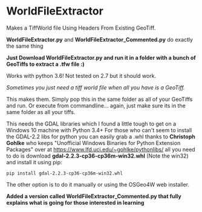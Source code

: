 # WorldFileExtractor
Makes a TiffWorld file Using Headers From Existing GeoTiff.

<b>WorldFileExtractor.py</b> and <b>WorldFileExtractor_Commented.py</b> do exactly the same thing

<b>Just Download WorldFileExtractor.py and run it in a folder with a bunch of GeoTiffs to extract a .tfw file :) </b>

Works with python 3.6!
Not tested on 2.7 but it should work. 

<i>Sometimes you just need a tiff world file when all you have is a GeoTiff. </i>

This makes them. 
Simply pop this in the same folder as all of your GeoTiffs and run. 
Or execute from commandline... again, just make sure its in the same folder as all your tiffs.

This needs the GDAL libraries which I found a little tough to get on a Windows 10 machine with Python 3.4+
For those who can't seem to install the GDAL-2.2 libs for python you can easily grab a .whl thanks to <b>Christoph Gohlke</b> who keeps "Unofficial Windows Binaries for Python Extension Packages" over at https://www.lfd.uci.edu/~gohlke/pythonlibs/ all you need to do is download <b>gdal-2.2.3-cp36-cp36m-win32.whl</b> (Note the win32) and install it using pip:

<code>pip install gdal-2.2.3-cp36-cp36m-win32.whl</code>

The other option is to do it manually or using the OSGeo4W web installer.  

<b>Added a version called WorldFileExtractor_Commented.py that fully explains what is going for those interested in learning </b>
